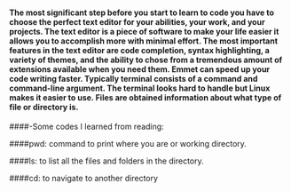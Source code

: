 #### The most significant step before you start to learn to code you have to choose the perfect text editor for your abilities, your work, and your projects. The text editor is a piece of software to make your life easier it allows you to accomplish more with minimal effort. The most important features in the text editor are code completion, syntax highlighting, a variety of themes, and the ability to chose from a tremendous amount of extensions available when you need them. Emmet can speed up your code writing faster. Typically terminal consists of a command and command-line argument. The terminal looks hard to handle but Linux makes it easier to use. Files are obtained information about what type of file or directory is.

####-Some codes I learned from reading:

####pwd: command to print where you are or working directory.

####ls: to list all the files and folders in the directory.

####cd: to navigate to another directory